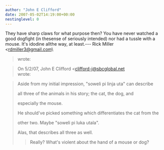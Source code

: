 ```yaml
---
author: "John E Clifford"
date: 2007-05-02T14:19:00+00:00
nestinglevel: 0
---
```

They have sharp claws for what purpose then? You have never watched a good dogfight (in thesense of seriously intended) nor had a tussle with a mouse. It's idodine allthe way, at least.---
 Rick Miller <[rdmiller3@gmail.com](mailto://rdmiller3@gmail.com)\
> wrote:

> On 5/2/07, John E Clifford <[clifford-j@sbcglobal.net](mailto://clifford-j@sbcglobal.net)\
> wrote:

> 
> 
> Aside from my initial impression, "soweli pi linja uta" can describe
> 
> 
> all three of the animals in his story; the cat, the dog, and
> 
> 
> especially the mouse.
> 
> 
>> 
> 
> He should've picked something which differentiates the cat from the
> 
> 
> other two. Maybe "soweli pi luka utala".
> 
>> 
> Alas, that describes all three as well.
>> Really? What's violent about the hand of a mouse or dog?
>